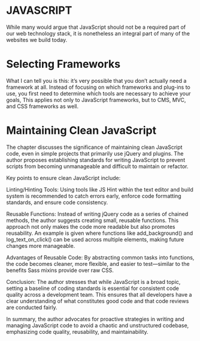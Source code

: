 # JAVASCRIPT

While many would argue that JavaScript should not be a required part of our web technology stack, it is nonetheless an integral part of many of the websites we build today.

# Selecting Frameworks

What I can tell you is this: it’s very possible that you don’t actually need a framework at all. Instead of focusing on which frameworks and plug-ins to use, you first need to determine which tools are necessary to achieve your goals,
This applies not only to JavaScript frameworks, but to CMS, MVC, and CSS frameworks as well.

# Maintaining Clean JavaScript

The chapter discusses the significance of maintaining clean JavaScript code, even in simple projects that primarily use jQuery and plugins. The author proposes establishing standards for writing JavaScript to prevent scripts from becoming unmanageable and difficult to maintain or refactor.

Key points to ensure clean JavaScript include:

Linting/Hinting Tools: Using tools like JS Hint within the text editor and build system is recommended to catch errors early, enforce code formatting standards, and ensure code consistency.

Reusable Functions: Instead of writing jQuery code as a series of chained methods, the author suggests creating small, reusable functions. This approach not only makes the code more readable but also promotes reusability. An example is given where functions like add_background() and log_text_on_click() can be used across multiple elements, making future changes more manageable.

Advantages of Reusable Code: By abstracting common tasks into functions, the code becomes cleaner, more flexible, and easier to test—similar to the benefits Sass mixins provide over raw CSS.

Conclusion: The author stresses that while JavaScript is a broad topic, setting a baseline of coding standards is essential for consistent code quality across a development team. This ensures that all developers have a clear understanding of what constitutes good code and that code reviews are conducted fairly.

In summary, the author advocates for proactive strategies in writing and managing JavaScript code to avoid a chaotic and unstructured codebase, emphasizing code quality, reusability, and maintainability.

